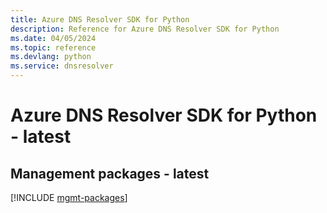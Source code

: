 ```yaml
---
title: Azure DNS Resolver SDK for Python
description: Reference for Azure DNS Resolver SDK for Python
ms.date: 04/05/2024
ms.topic: reference
ms.devlang: python
ms.service: dnsresolver
---
```

# Azure DNS Resolver SDK for Python - latest

## Management packages - latest
[!INCLUDE [mgmt-packages](dns-resolver-mgmt-index.md)]